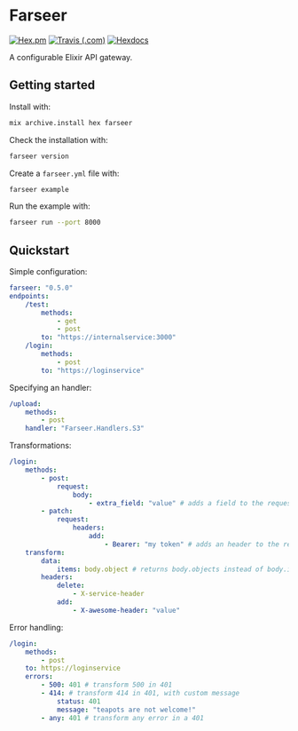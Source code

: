 # Farseer

[![Hex.pm](https://img.shields.io/hexpm/v/farseer.svg?style=for-the-badge)](https://hex.pm/packages/farseer)
[![Travis (.com)](https://img.shields.io/travis/com/strangemachines/farseer.svg?style=for-the-badge)](https://travis-ci.com/strangemachines/farseer)
[![Hexdocs](https://img.shields.io/badge/docs-hexdocs-blueviolet.svg?style=for-the-badge)](https://hexdocs.pm/farseer)

A configurable Elixir API gateway.

## Getting started

Install with:

```sh
mix archive.install hex farseer
```

Check the installation with:

```sh
farseer version
```

Create a `farseer.yml` file with:

```sh
farseer example
```

Run the example with:

```sh
farseer run --port 8000
```

## Quickstart

Simple configuration:

```yaml
farseer: "0.5.0"
endpoints:
    /test:
        methods:
            - get
            - post
        to: "https://internalservice:3000"
    /login:
        methods:
            - post
        to: "https://loginservice"
```


Specifying an handler:


```yaml
/upload:
    methods:
        - post
    handler: "Farseer.Handlers.S3"
```

Transformations:

```yaml
/login:
    methods:
        - post:
            request:
                body:
                    - extra_field: "value" # adds a field to the request body
        - patch:
            request:
                headers:
                    add:
                        - Bearer: "my token" # adds an header to the request
    transform:
        data:
            items: body.object # returns body.objects instead of body.items
        headers:
            delete:
                - X-service-header
            add:
                - X-awesome-header: "value"
```

Error handling:

```yaml
/login:
    methods:
        - post
    to: https://loginservice
    errors:
        - 500: 401 # transform 500 in 401
        - 414: # transform 414 in 401, with custom message
            status: 401
            message: "teapots are not welcome!"
        - any: 401 # transform any error in a 401
```
